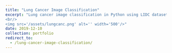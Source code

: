 ```yaml
---
title: "Lung Cancer Image Classification"
excerpt: "Lung cancer image classification in Python using LIDC dataset. Images are processed using local feature descriptors and transformation methods before input into classifiers.
<br/>
<img src='/assets/lungcanc.png' alt='' width='500'/>"
date: 2019-12-10
collection: portfolio
redirect_to: 
  - /lung-cancer-image-classification/
---
```

